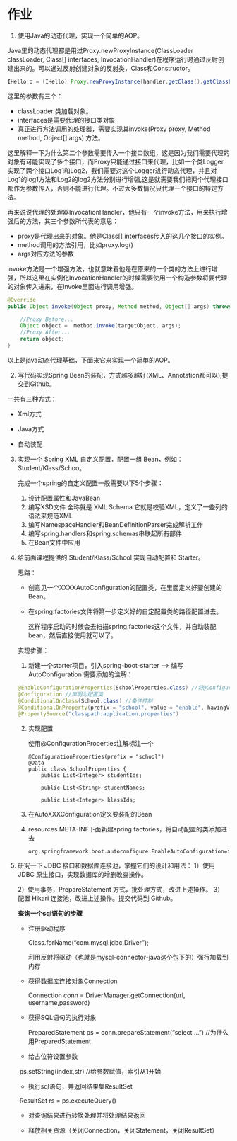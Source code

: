 # 作业

1. 使用Java的动态代理，实现一个简单的AOP。

Java里的动态代理都是用过Proxy.newProxyInstance(ClassLoader classLoader, Class[] interfaces, InvocationHandler)在程序运行时通过反射创建出来的。可以通过反射创建对象的反射类，Class和Constructor。

```java
IHello o = (IHello) Proxy.newProxyInstance(handler.getClass().getClassLoader(), new Class[]{Log.class, IHello.class}, handler);
```

这里的参数有三个：

 * classLoader 类加载对象。
 * interfaces是需要代理的接口类对象
 * 真正进行方法调用的处理器，需要实现其invoke(Proxy proxy, Method method,  Object[] args) 方法。

这里解释一下为什么第二个参数需要传入一个接口数组，这是因为我们需要代理的对象有可能实现了多个接口，而Proxy只能通过接口来代理，比如一个类Logger实现了两个接口Log1和Log2，我们需要对这个Logger进行动态代理，并且对Log1的log1方法和Log2的log2方法分别进行增强,这是就需要我们把两个代理接口都作为参数传入，否则不能进行代理。不过大多数情况只代理一个接口的特定方法。

再来说说代理的处理器InvocationHandler，他只有一个invoke方法，用来执行增强后的方法，其三个参数所代表的意思：

- proxy是代理出来的对象。他是Class[] interfaces传入的这几个接口的实例。
- method调用的方法引用，比如proxy.log()
- args对应方法的参数

invoke方法是一个增强方法，也就意味着他是在原来的一个类的方法上进行增强，所以这里在实例化InvocationHandler的时候需要使用一个构造参数将要代理的对象传入进来，在invoke里面进行调用增强。

```java
@Override
public Object invoke(Object proxy, Method method, Object[] args) throws Throwable {

    //Proxy Before...
    Object object =  method.invoke(targetObject, args);
    //Proxy After...
    return object;
}
```

以上是java动态代理基础，下面来它来实现一个简单的AOP。



2. 写代码实现Spring Bean的装配，方式越多越好(XML、Annotation都可以),提 交到Github。

一共有三种方式：

 - Xml方式

 - Java方式
 - 自动装配

3. 实现一个 Spring XML 自定义配置，配置一组 Bean，例如：Student/Klass/Schoo。

   完成一个spring的自定义配置一般需要以下5个步骤：

   1. 设计配置属性和JavaBean
   2. 编写XSD文件 全称就是 XML Schema 它就是校验XML，定义了一些列的语法来规范XML
   3. 编写NamespaceHandler和BeanDefinitionParser完成解析工作
   4. 编写spring.handlers和spring.schemas串联起所有部件
   5. 在Bean文件中应用

4. 给前面课程提供的 Student/Klass/School 实现自动配置和 Starter。

   思路：

   * 创意见一个XXXXAutoConfiguration的配置类，在里面定义好要创建的Bean。

   * 在spring.factories文件将第一步定义好的自定配置类的路径配置进去。

     这样程序启动的时候会去扫描spring.factories这个文件，并自动装配bean，然后直接使用就可以了。

   实现步骤：

   1. 新建一个starter项目，引入spring-boot-starter  --> 编写AutoConfiguration 需要添加的注解：

   ```java
   @EnableConfigurationProperties(SchoolProperties.class) //将@ConfigurationProperties 的类进行注入。
   @Configuration //声明为配置类
   @ConditionalOnClass(School.class) //条件控制
   @ConditionalOnProperty(prefix = "school", value = "enable", havingValue = "true") //条件控制
   @PropertySource("classpath:application.properties")
   ```

   2. 实现配置

      使用@ConfigurationProperties注解标注一个

      ```
      @ConfigurationProperties(prefix = "school")
      @Data
      public class SchoolProperties {
          public List<Integer> studentIds;
      
          public List<String> studentNames;
      
          public List<Integer> klassIds;
      ```

   

   3. 在AutoXXXConfiguration定义要装配的Bean

   4. resources META-INF下面新建spring.factories，将自动配置的类添加进去

      ```properties
      org.springframework.boot.autoconfigure.EnableAutoConfiguration=io.github.jesse0722.springDemo.jesse0722.starterDemo.SchoolAutoConfiguration
      ```

4. 研究一下 JDBC 接口和数据库连接池，掌握它们的设计和用法：
   1）使用 JDBC 原生接口，实现数据库的增删改查操作。

   2）使用事务，PrepareStatement 方式，批处理方式，改进上述操作。
   3）配置 Hikari 连接池，改进上述操作。提交代码到 Github。

   **查询一个sql语句的步骤**

   * 注册驱动程序

     Class.forName(“com.mysql.jdbc.Driver”);

     利用反射将驱动（也就是mysql-connector-java这个包下的）强行加载到内存

   * 获得数据库连接对象Connection

     Connection  conn = DriverManager.getConnection(url, username,password)

   * 获得SQL语句的执行对象

      PreparedStatement ps = conn.prepareStatement(“select …”)  //为什么用PreparedStatement

   * 给占位符设置参数

   ​     ps.setString(index,str) //给参数赋值，索引从1开始

   * 执行sql语句，并返回结果集ResultSet

   ​     ResultSet rs = ps.executeQuery()

   * 对查询结果进行转换处理并将处理结果返回

   * 释放相关资源（关闭Connection，关闭Statement，关闭ResultSet）

